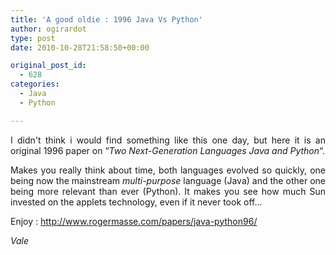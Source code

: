 ```yaml
---
title: 'A good oldie : 1996 Java Vs Python'
author: ogirardot
type: post
date: 2010-10-28T21:58:50+00:00

original_post_id:
  - 628
categories:
  - Java
  - Python

---
```

<!--more-->
<p style="text-align:justify;">
  I didn't think i would find something like this one day, but here it is an original 1996 paper on &#8220;<em>Two Next-Generation Languages Java and Python</em>&#8220;.
</p>

<p style="text-align:justify;">
  Makes you really think about time, both languages evolved so quickly, one being now the mainstream <em>multi-purpose </em>language (Java) and the other one being more relevant than ever (Python). It makes you see how much Sun invested on the applets technology, even if it never took off...
</p>

<p style="text-align:justify;">
  Enjoy : <a title="Java - Python" href="http://www.rogermasse.com/papers/java-python96/" target="_blank">http://www.rogermasse.com/papers/java-python96/</a>
</p>

<p style="text-align:justify;">
  <em>Vale</em>
</p>